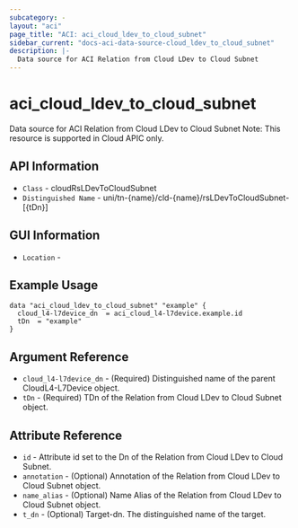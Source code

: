 ```yaml
---
subcategory: -
layout: "aci"
page_title: "ACI: aci_cloud_ldev_to_cloud_subnet"
sidebar_current: "docs-aci-data-source-cloud_ldev_to_cloud_subnet"
description: |-
  Data source for ACI Relation from Cloud LDev to Cloud Subnet
---
```


# aci_cloud_ldev_to_cloud_subnet #

Data source for ACI Relation from Cloud LDev to Cloud Subnet
Note: This resource is supported in Cloud APIC only.

## API Information ##

* `Class` - cloudRsLDevToCloudSubnet
* `Distinguished Name` - uni/tn-{name}/cld-{name}/rsLDevToCloudSubnet-[{tDn}]

## GUI Information ##

* `Location` - 


## Example Usage ##

```hcl
data "aci_cloud_ldev_to_cloud_subnet" "example" {
  cloud_l4-l7device_dn  = aci_cloud_l4-l7device.example.id
  tDn  = "example"
}
```

## Argument Reference ##

* `cloud_l4-l7device_dn` - (Required) Distinguished name of the parent CloudL4-L7Device object.
* `tDn` - (Required) TDn of the Relation from Cloud LDev to Cloud Subnet object.

## Attribute Reference ##
* `id` - Attribute id set to the Dn of the Relation from Cloud LDev to Cloud Subnet.
* `annotation` - (Optional) Annotation of the Relation from Cloud LDev to Cloud Subnet object.
* `name_alias` - (Optional) Name Alias of the Relation from Cloud LDev to Cloud Subnet object.
* `t_dn` - (Optional) Target-dn. The distinguished name of the target.
